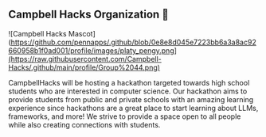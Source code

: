 ## Campbell Hacks Organization 👋

![Campbell Hacks Mascot](https://github.com/pennapps/.github/blob/0e8e8d045e7223bb6a3a8ac92660958b1f0ad001/profile/images/platy_pengy.png](https://raw.githubusercontent.com/Campbell-Hacks/.github/main/profile/Group%2044.png)

CampbellHacks will be hosting a hackathon targeted towards high school students who are interested in computer science. Our hackathon aims to provide students from public and private schools with an amazing learning experience since hackathons are a great place to start learning about LLMs, frameworks, and more! We strive to provide a space open to all people while also creating connections with students.
